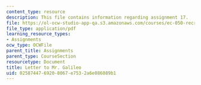 ```yaml
---
content_type: resource
description: This file contains information regarding assignment 17.
file: https://ol-ocw-studio-app-qa.s3.amazonaws.com/courses/ec-050-recreate-experiments-from-history-inform-the-future-from-the-past-galileo-january-iap-2010/0258744769208067e7532a6e086089b1_MITEC_050IAP10_assn17.pdf
file_type: application/pdf
learning_resource_types:
- Assignments
ocw_type: OCWFile
parent_title: Assignments
parent_type: CourseSection
resourcetype: Document
title: Letter to Mr. Galileo
uid: 02587447-6920-8067-e753-2a6e086089b1
---
```

